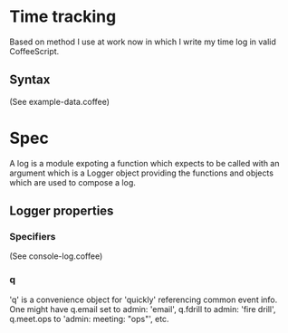 # Time tracking

Based on method I use at work now in which I write my time log in valid
CoffeeScript.

## Syntax

(See example-data.coffee)

# Spec

A log is a module expoting a function which expects to be called with an
argument which is a Logger object providing the functions and objects which
are used to compose a log.

## Logger properties

### Specifiers

(See console-log.coffee)

### q

'q' is a convenience object for 'quickly' referencing common event info. One
might have q.email set to admin: 'email', q.fdrill to admin: 'fire drill',
q.meet.ops to 'admin: meeting: "ops"', etc.



